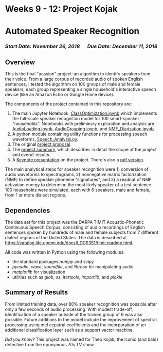 # Weeks 9 - 12: Project Kojak
# Automated Speaker Recognition

### _Start Date: November 26, 2018_ &emsp; _Due Date: December 11, 2018_

## Overview
This is the final "passion" project: an algorithm to identify speakers from their voice. From a large corpus of recorded audio of spoken English sentences, I tested the algorithm on 100 groups of male and female speakers, each group representing a single household's interactive speech device (like an Amazon Echo or Google Home device).

The components of the project contained in this repository are:
1. The main Jupyter Notebook, [ClassOptimization.ipynb](ClassOptimization.ipynb) which implements the full-scale speaker recognition model for 100 smart-speaker "households". Notebooks with preliminary exploration and analysis are [AudioLoading.ipynb](AudioLoading.ipynb), [AudioGrouping.ipynb](AudioGrouping.ipynb), and [NMF_Diarization.ipynb](NMF_Diarization.ipynb).
2. A python module containing utility functions for processing speech waveforms, [Speech_Analysis.py](Speech_Analysis.py).
3. The original [project proposal](Project5_Proposal.pdf).
4. The [project summary](Project5_Summary.pdf), which describes in detail the scope of the project and overall results.
5. A [Keynote presentation](Project5_Presentation.key) on the project. There's also a [pdf version](Project5_Presentation.pdf).

The main analytical steps for speaker recognition were 1) conversion of audio waveforms to spectrograms, 2) nonnegative matrix factorization (NMF) to define speaker phoneme "signatures", and 3) a readout of NMF activation energy to determine the most likely speaker of a test sentence. 100 households were simulated, each with 6 speakers, male and female, from 1 or more dialect regions.

## Dependencies
The data set for this project was the DARPA TIMIT Acoustic-Phonetic Continuous Speech Corpus, consisting of audio recordings of English sentences spoken by hundreds of male and female subjects from 7 different dialect regions of the United States. The data is described at https://catalog.ldc.upenn.edu/docs/LDC93S1/timit.readme.html.

All code was written in Python using the following modules:
- the standard packages _numpy_ and _scipy_
- _pyaudio_, _wave_, _soundfile_, and _librosa_ for manipulating audio
- _matplotlib_ for visualization
- utilities such as _glob_, _os_, _itertools_, _importlib_, and _pickle_ 


## Summary of Results
From limited training data, over 80% speaker recognition was possible after only a few seconds of audio processing. With modest trade-off, identification of a speaker outside of the trained group of 6 was also possible. Future additions to the model include the improvement of spectral processing using mel cepstral coefficients and the incorporation of an additional classification layer such as a support vector machine.

_Did you know?_  This project was named for Theo Kojak, the iconic (and bald) detective from the eponymous 70s TV show.
